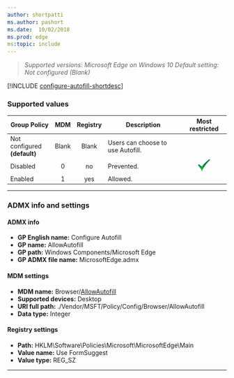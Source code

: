 ```yaml
---
author: shortpatti
ms.author: pashort
ms.date:  10/02/2018
ms.prod: edge
ms:topic: include
---
```


<!-- ## Configure Autofill -->
>*Supported versions: Microsoft Edge on Windows 10* 
>*Default setting:  Not configured (Blank)*

[!INCLUDE [configure-autofill-shortdesc](../shortdesc/configure-autofill-shortdesc.md)]

### Supported values

|Group Policy  |MDM |Registry |Description |Most restricted |
|---|:---:|:---:|---|:---:|
|Not configured<br>**(default)** | Blank |Blank |Users can choose to use Autofill. | |
|Disabled | 0 | no | Prevented. |![Most restricted value](../images/check-gn.png) |
|Enabled |1 |yes | Allowed. | |
---

### ADMX info and settings
#### ADMX info
- **GP English name:** Configure Autofill
- **GP name:** AllowAutofill
- **GP path:** Windows Components/Microsoft Edge
- **GP ADMX file name:** MicrosoftEdge.admx

#### MDM settings
- **MDM name:** Browser/[AllowAutofill](https://docs.microsoft.com/en-us/windows/client-management/mdm/policy-csp-browser\#browser-allowautofill)
- **Supported devices:** Desktop
- **URI full path:** ./Vendor/MSFT/Policy/Config/Browser/AllowAutofill 
- **Data type:** Integer

#### Registry settings
- **Path:** HKLM\\Software\\Policies\\Microsoft\\MicrosoftEdge\\Main
- **Value name:** Use FormSuggest
- **Value type:** REG_SZ

<hr>
